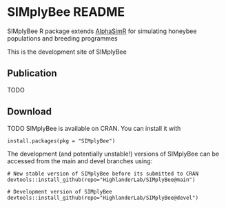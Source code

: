 # SIMplyBee README

SIMplyBee R package extends [AlphaSimR](https://CRAN.R-project.org/package=AlphaSimR)
for simulating honeybee populations and breeding programmes

This is the development site of SIMplyBee

## Publication

TODO

## Download

TODO SIMplyBee is available on CRAN. You can install it with

    install.packages(pkg = "SIMplyBee")

The development (and potentially unstable!) versions of SIMplyBee can be
accessed from the main and devel branches using:

    # New stable version of SIMplyBee before its submitted to CRAN
    devtools::install_github(repo="HighlanderLab/SIMplyBee@main")
    
    # Development version of SIMplyBee
    devtools::install_github(repo="HighlanderLab/SIMplyBee@devel")

